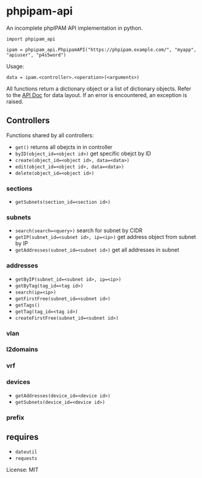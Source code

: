 # phpipam-api

An incomplete phpIPAM API implementation in python.

```
import phpipam_api

ipam = phpipam_api.PhpipamAPI("https://phpipam.example.com/", "myapp", "apiuser", "p4s5word")
```

Usage:

```
data = ipam.<controller>.<operation>(<arguments>)
```

All functions return a dictionary object or a list of dictionary objects.
Refer to the [API Doc](https://phpipam.net/api-documentation/) for data layout.
If an error is encountered, an exception is raised.

## Controllers

Functions shared by all controllers:

* `get()` returns all obejcts in in controller
* `byID(object_id=<object id>)` get specific obejct by ID
* `create(object_id=<object id>, data=<data>)`
* `edit(object_id=<object id>, data=<data>)`
* `delete(object_id=<object id>)`

### sections

* `getSubnets(section_id=<section id>)`

### subnets

* `search(search=<query>)` search for subnet by CIDR
* `getIP(subnet_id=<subnet id>, ip=<ip>)` get address object from subnet by IP
* `getAddresses(subnet_id=<subnet id>)` get all addresses in subnet

### addresses

* `getByIP(subnet_id=<subnet id>, ip=<ip>)`
* `getByTag(tag_id=<tag id>)`
* `search(ip=<ip>)`
* `getFirstFree(subnet_id=<subnet id>)`
* `getTags()`
* `getTag(tag_id=<tag id>)`
* `createFirstFree(subnet_id=<subnet id>)`

### vlan

### l2domains

### vrf

### devices

* `getAddresses(device_id=<device id>)`
* `getSubnets(device_id=<device id>)`

### prefix


## requires

* `dateutil`
* `requests`

License: MIT
